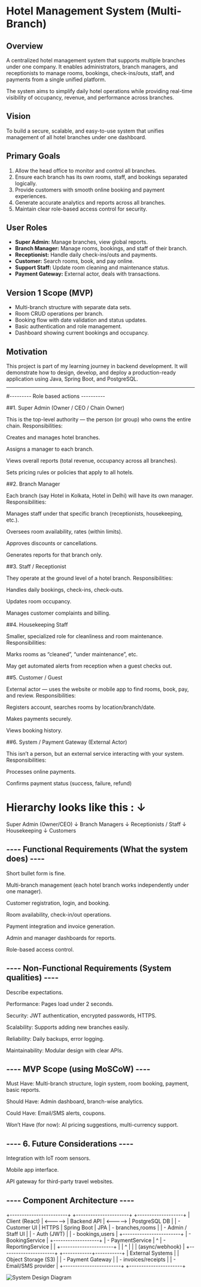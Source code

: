 # Hotel Management System (Multi-Branch)

## Overview
A centralized hotel management system that supports multiple branches under one company.
It enables administrators, branch managers, and receptionists to manage rooms, bookings,
check-ins/outs, staff, and payments from a single unified platform.

The system aims to simplify daily hotel operations while providing real-time visibility
of occupancy, revenue, and performance across branches.


## Vision
To build a secure, scalable, and easy-to-use system that unifies management
of all hotel branches under one dashboard.

## Primary Goals
1. Allow the head office to monitor and control all branches.
2. Ensure each branch has its own rooms, staff, and bookings separated logically.
3. Provide customers with smooth online booking and payment experiences.
4. Generate accurate analytics and reports across all branches.
5. Maintain clear role-based access control for security.

## User Roles
- **Super Admin:** Manage branches, view global reports.
- **Branch Manager:** Manage rooms, bookings, and staff of their branch.
- **Receptionist:** Handle daily check-ins/outs and payments.
- **Customer:** Search rooms, book, and pay online.
- **Support Staff:** Update room cleaning and maintenance status.
- **Payment Gateway:** External actor, deals with transactions.

## Version 1 Scope (MVP)
- Multi-branch structure with separate data sets.
- Room CRUD operations per branch.
- Booking flow with date validation and status updates.
- Basic authentication and role management.
- Dashboard showing current bookings and occupancy.

## Motivation
This project is part of my learning journey in backend development.
It will demonstrate how to design, develop, and deploy a production-ready application using
Java, Spring Boot, and PostgreSQL.

-------------------------------------------------------------------------------------------
#--------- Role based actions ----------

##1. Super Admin (Owner / CEO / Chain Owner)

This is the top-level authority — the person (or group) who owns the entire chain.
Responsibilities:

Creates and manages hotel branches.

Assigns a manager to each branch.

Views overall reports (total revenue, occupancy across all branches).

Sets pricing rules or policies that apply to all hotels.

##2. Branch Manager

Each branch (say Hotel in Kolkata, Hotel in Delhi) will have its own manager.
Responsibilities:

Manages staff under that specific branch (receptionists, housekeeping, etc.).

Oversees room availability, rates (within limits).

Approves discounts or cancellations.

Generates reports for that branch only.

##3. Staff / Receptionist

They operate at the ground level of a hotel branch.
Responsibilities:

Handles daily bookings, check-ins, check-outs.

Updates room occupancy.

Manages customer complaints and billing.

##4. Housekeeping Staff

Smaller, specialized role for cleanliness and room maintenance.
Responsibilities:

Marks rooms as “cleaned”, “under maintenance”, etc.

May get automated alerts from reception when a guest checks out.

##5. Customer / Guest

External actor — uses the website or mobile app to find rooms, book, pay, and review.
Responsibilities:

Registers account, searches rooms by location/branch/date.

Makes payments securely.

Views booking history.

##6. System / Payment Gateway (External Actor)

This isn’t a person, but an external service interacting with your system.
Responsibilities:

Processes online payments.

Confirms payment status (success, failure, refund)

# Hierarchy looks like this : ↓

Super Admin (Owner/CEO)
        ↓
  Branch Managers
        ↓
Receptionists / Staff
        ↓
 Housekeeping
        ↓
   Customers
   
   
## ---- Functional Requirements (What the system does) ---- 

Short bullet form is fine.

Multi-branch management (each hotel branch works independently under one manager).

Customer registration, login, and booking.

Room availability, check-in/out operations.

Payment integration and invoice generation.

Admin and manager dashboards for reports.

Role-based access control.

## ---- Non-Functional Requirements (System qualities) ----

Describe expectations.

Performance: Pages load under 2 seconds.

Security: JWT authentication, encrypted passwords, HTTPS.

Scalability: Supports adding new branches easily.

Reliability: Daily backups, error logging.

Maintainability: Modular design with clear APIs.

## ---- MVP Scope (using MoSCoW) ----

Must Have: Multi-branch structure, login system, room booking, payment, basic reports.

Should Have: Admin dashboard, branch-wise analytics.

Could Have: Email/SMS alerts, coupons.

Won’t Have (for now): AI pricing suggestions, multi-currency support.



## ---- 6. Future Considerations ----

Integration with IoT room sensors.

Mobile app interface.

API gateway for third-party travel websites.

## ---- Component Architecture ----

+------------------------+         +----------------------+         +-------------------+
|   Client (React)       | <-----> |   Backend API        | <-----> |   PostgreSQL DB   |
|  - Customer UI         |  HTTPS  |  Spring Boot         |   JPA   |  - branches,rooms |
|  - Admin / Staff UI    |         |  - Auth (JWT)        |         |  - bookings,users |
+------------------------+         |  - BookingService    |         +-------------------+
                                   |  - PaymentService    |                   ^
                                   |  - ReportingService  |                   |
                                   +----------------------+                   |
                                            |   ^                             |
                                            |   | (async/webhook)             |
                                    +----------------------+    +------------+-----------+
                                    |  External Systems     |    |  Object Storage (S3)  |
                                    |  - Payment Gateway    |    |  - invoices/receipts  |
                                    |  - Email/SMS provider |    +------------------------+
                                    +----------------------+

 
![System Design Diagram](https://drive.google.com/file/d/1mtBgkmvmvcTtR4eX9oMTqYrTvPAmqCbQ/view?usp=sharing)
